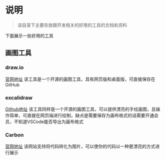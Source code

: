# 说明

> 该目录下主要存放跟开发相关的好用的工具的文档和资料

下面展示一些好用的工具

## 画图工具

### draw.io
[官网地址](https://www.drawio.com/)
该工具是一个开源的画图工具，具有网页版和桌面版，可直接保存在GitHub

### excalidraw
[Github地址](https://github.com/excalidraw/excalidraw)
该工具同样是一个开源的画图工具，可以提供漂亮的手绘画图，且操作简单，可直接在网页端进行绘制，缺点是需要保存为画布格式的话需要开通会员，不知道VSCode能否导出为画布格式

### Carbon
[官网地址](https://carbon.now.sh/)
该网站支持将代码转化为图片，可以使你的代码以一种更漂亮的方式进行展示